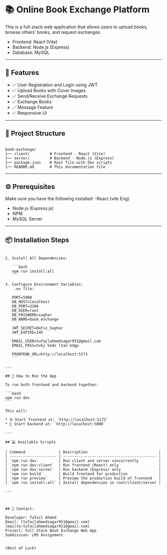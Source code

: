 
# 📚 Online Book Exchange Platform

This is a full-stack web application that allows users to upload books, browse others’ books, and request exchanges.

- Frontend: React (Vite)
- Backend: Node.js (Express)
- Database: MySQL

---

## 🚀 Features

- ✅ User Registration and Login using JWT
- ✅ Upload Books with Cover Images
- ✅ Send/Receive Exchange Requests
- ✅ Exchange Books
- ✅ Message Feature
- ✅ Responsive UI

---

## 📁 Project Structure

```

book-exchange/
├── client/         # Frontend - React (Vite)
├── server/         # Backend - Node.js (Express)
├── package.json    # Root file with dev scripts
├── README.md       # This documentation file

````

---

## ⚙️ Prerequisites

Make sure you have the following installed:
-React (vite Eng)
- Node.js (Express.js)
- NPM
- MySQL Server

---

## 📦 Installation Steps


````

2. Install All Dependencies:

   ```bash
   npm run install:all
   ```

3. Configure Environment Variables:
    .ev file:

   PORT=5000
   DB_HOST=localhost
   DB_PORT=3306
   DB_USER=root
   DB_PASSWORD=saghar
   DB_NAME=book_exchange

   JWT_SECRET=Hafiz_Saghar
   JWT_EXPIRE=24h

   EMAIL_USER=tufailahmedsagar951@gmail.com
   EMAIL_PASS=hvkj bodx ltao bdgp

   FRONTEND_URL=http://localhost:5173
   ```

---

## 🏃 How to Run the App

To run both frontend and backend together:

```bash
npm run dev
```

This will:

* 🌐 Start frontend at: `http://localhost:5173`
* 🔧 Start backend at: `http://localhost:5000`

---

## 💻 Available Scripts

| Command               | Description                                |
| --------------------- | ------------------------------------------ |
| `npm run dev`         | Run client and server concurrently         |
| `npm run dev:client`  | Run frontend (React) only                  |
| `npm run dev:server`  | Run backend (Express) only                 |
| `npm run build`       | Build frontend for production              |
| `npm run preview`     | Preview the production build of frontend   |
| `npm run install:all` | Install dependencies in root/client/server |

---



## 📧 Contact: 

Developer: Tufail Ahmed 
Email: [tufailahmedsagar951@gmail.com] (mailto:tufailahmedsagar951@gmail.com)
Project: Full Stack Book Exchange Web App
Submission: LMS Assignment


(Best of Luck)
